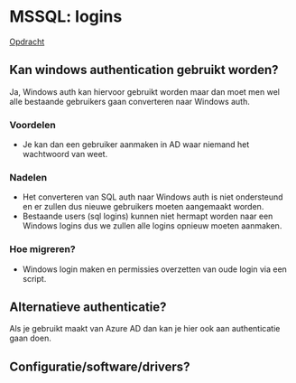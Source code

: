 # MSSQL: logins

[Opdracht](../opdrachten/opdracht-mssql.md)

## Kan windows authentication gebruikt worden?

Ja, Windows auth kan hiervoor gebruikt worden maar dan moet men wel alle bestaande gebruikers gaan converteren naar Windows auth.

### Voordelen

- Je kan dan een gebruiker aanmaken in AD waar niemand het wachtwoord van weet.

### Nadelen

- Het converteren van SQL auth naar Windows auth is niet ondersteund en er zullen dus nieuwe gebruikers moeten aangemaakt worden.
- Bestaande users (sql logins) kunnen niet hermapt worden naar een Windows logins dus we zullen alle logins opnieuw moeten aanmaken.

### Hoe migreren?

- Windows login maken en permissies overzetten van oude login via een script.

## Alternatieve authenticatie?

Als je gebruikt maakt van Azure AD dan kan je hier ook aan authenticatie gaan doen.

## Configuratie/software/drivers?
